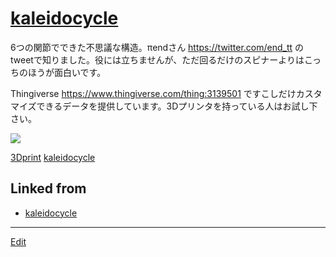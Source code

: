 # [kaleidocycle](kaleidocycle.md)

6つの関節でできた不思議な構造。πendさん https://twitter.com/end_tt のtweetで知りました。役には立ちませんが、ただ回るだけのスピナーよりはこっちのほうが面白いです。

Thingiverse https://www.thingiverse.com/thing:3139501 ですこしだけカスタマイズできるデータを提供しています。3Dプリンタを持っている人はお試し下さい。

![](https://cdn.thingiverse.com/renders/6c/a2/c0/a8/ff/3d0a68f6b83ad02cca0ca930f93c9b1c_preview_featured.jpg)



[3Dprint](3Dprint.md) [kaleidocycle](kaleidocycle.md) 


## Linked from

* [kaleidocycle](kaleidocycle.md)


----
[Edit](https://github.com/vitroid/vitroid.github.io/edit/master/MD/kaleidocycle.md)
